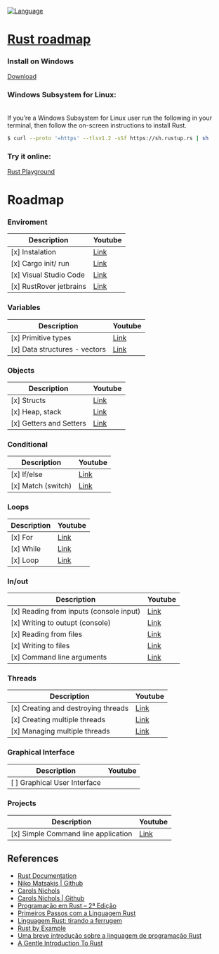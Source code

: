 [![Language](https://img.shields.io/badge/made%20with%20rust-f57301.svg)](https://shields.io/) 
# [Rust roadmap](https://doc.rust-lang.org/)

### Install on Windows
[Download](https://www.rust-lang.org/tools/install)

### Windows Subsystem for Linux:
<br>
If you’re a Windows Subsystem for Linux user run the following in your terminal, then follow the on-screen instructions to install Rust.

```sh
$ curl --proto '=https' --tlsv1.2 -sSf https://sh.rustup.rs | sh
```

### Try it online:
[Rust Playground](https://play.rust-lang.org/)

# Roadmap

### Enviroment

| Description    | Youtube |
| -------- | ------- |
| [x] Instalation  | [Link](https://youtu.be/rA-Ow38uNPg)    |
| [x] Cargo init/ run | [Link](https://youtu.be/rA-Ow38uNPg)     |
| [x] Visual Studio Code    | [Link](https://youtu.be/rA-Ow38uNPg)    |
| [x] RustRover jetbrains | [Link](https://youtu.be/NryHxz9sATM) |

### Variables

| Description    | Youtube |
| -------- | ------- |
| [x] Primitive types  | [Link](https://youtu.be/rA-Ow38uNPg)    |
| [x] Data structures - vectors | [Link](https://youtu.be/H4-cp4RS16o)     |

### Objects

| Description    | Youtube |
| -------- | ------- |
| [x] Structs  | [Link](https://youtu.be/H6lneETx9Ak)    |
| [x] Heap, stack | [Link](https://youtu.be/pMiOyDOqmBQ)     |
| [x] Getters and Setters    | [Link](https://youtu.be/W576Yw-32wQ)    |

### Conditional
| Description    | Youtube |
| -------- | ------- |
| [x] If/else  | [Link](http://youtube.com)    |
| [x] Match (switch) | [Link](https://youtu.be/WZ0ObvS6Ya0)     |

### Loops
| Description    | Youtube |
| -------- | ------- |
| [x] For  | [Link](https://youtu.be/WZ0ObvS6Ya0)    |
| [x] While | [Link](https://youtu.be/WZ0ObvS6Ya0)     |
| [x] Loop    | [Link](https://youtu.be/WZ0ObvS6Ya0)    |

### In/out
| Description    | Youtube |
| -------- | ------- |
| [x] Reading from inputs (console input)  | [Link](https://youtu.be/Ixd-Pc38cHw)    |
| [x] Writing to outupt (console) | [Link](https://youtu.be/Ixd-Pc38cHw)     |
| [x] Reading from files    | [Link](https://youtu.be/CQ5oYxpWpps)    |
| [x] Writing to files | [Link](https://youtu.be/CQ5oYxpWpps) |
| [x] Command line arguments | [Link](https://youtu.be/ScnBS06Gqyg) |

### Threads
| Description    | Youtube |
| -------- | ------- |
| [x] Creating and destroying threads  | [Link](https://youtu.be/I9zsIR1gkG4)    |
| [x] Creating multiple threads | [Link](https://youtu.be/0K0xpydRF5w)     |
| [x] Managing multiple threads    | [Link](https://youtu.be/0K0xpydRF5w)    |

### Graphical Interface
| Description    | Youtube |
| -------- | ------- |
| [ ] Graphical User Interface  | [](https://youtu.be/)    |

### Projects
| Description    | Youtube |
| -------- | ------- |
| [x] Simple Command line application  | [Link](https://youtu.be/ACFGYjqD1lA)    |

## References

- [Rust Documentation](https://doc.rust-lang.org/)
- [Niko Matsakis | Github](https://github.com/nikomatsakis)
- [Carols Nichols](http://carol-nichols.com/)
- [Carols Nichols | Github](https://github.com/carols10cents)
- [Programação em Rust – 2ª Edição](https://www.novatec.com.br/livros/programacao-em-rust-2ed/)
- [Primeiros Passos com a Linguagem Rust](https://novatec.com.br/livros/primeiros-passos-linguagem-rust/)
- [Linguagem Rust: tirando a ferrugem](https://paulohrpinheiro.xyz/texts/rust/2016-03-02-tirando-a-ferrugem.html)
- [Rust by Example](https://doc.rust-lang.org/rust-by-example/)
- [Uma breve introdução sobre a linguagem de programação Rust](https://mozillabr.org/2015/05/27/uma-breve-introducao-sobre-a-linguagem-de-programacao-rust/)
- [A Gentle Introduction To Rust](https://stevedonovan.github.io/rust-gentle-intro/readme.html)
